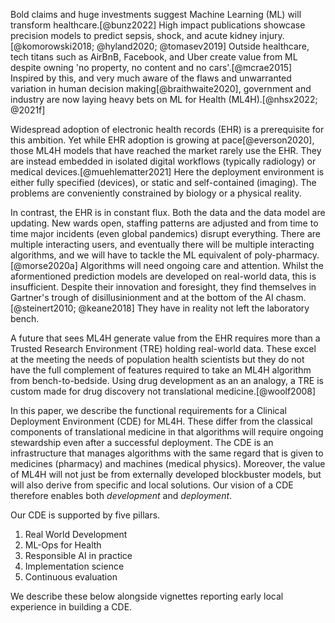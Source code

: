 Bold claims and huge investments suggest Machine Learning (ML) will transform healthcare.[@bunz2022] High impact publications showcase precision models to predict sepsis, shock, and acute kidney injury.[@komorowski2018; @hyland2020; @tomasev2019] Outside healthcare, tech titans such as AirBnB, Facebook, and Uber create value from ML despite owning 'no property, no content and no cars'.[@mcrae2015] Inspired by this, and very much aware of the flaws and unwarranted variation in human decision making[@braithwaite2020], government and industry are now laying heavy bets on ML for Health (ML4H).[@nhsx2022; @2021f]

Widespread adoption of electronic health records (EHR) is a prerequisite for this ambition. Yet while EHR adoption is growing at pace[@everson2020], those ML4H models that have reached the market rarely use the EHR. They are instead embedded in isolated digital workflows (typically radiology) or medical devices.[@muehlematter2021] Here the deployment environment is either fully specified (devices), or static and self-contained (imaging). The problems are conveniently constrained by biology or a physical reality.

In contrast, the EHR is in constant flux. Both the data and the data model are updating. New wards open, staffing patterns are adjusted and from time to time major incidents (even global pandemics) disrupt everything. There are multiple interacting users, and eventually there will be multiple interacting algorithms, and we will have to tackle the ML equivalent of poly-pharmacy.[@morse2020a] Algorithms will need ongoing care and attention. Whilst the aformentioned prediction models are developed on real-world data, this is insufficient. Despite their innovation and foresight, they find themselves in Gartner's trough of disillusinionment and at the bottom of the AI chasm.[@steinert2010; @keane2018] They have in reality not left the laboratory bench.

A future that sees ML4H generate value from the EHR requires more than a Trusted Research Environment (TRE) holding real-world data. These excel at the meeting the needs of population health scientists but they do not have the full complement of features required to take an ML4H algorithm from bench-to-bedside. Using drug development as an an analogy, a TRE is custom made for drug discovery not translational medicine.[@woolf2008] 

In this paper, we describe the functional requirements for a Clinical Deployment Environment (CDE) for ML4H. These differ from the classical components of translational medicine in that algorithms will require ongoing stewardship even after a successful deployment. The CDE is an infrastructure that manages algorithms with the same regard that is given to medicines (pharmacy) and machines (medical physics). Moreover, the value of ML4H will not just be from externally developed blockbuster models, but will also derive from specific and local solutions. Our vision of a CDE therefore enables both *development* and *deployment*.  

Our CDE is supported by five pillars. 

1. Real World Development
2. ML-Ops for Health
3. Responsible AI in practice
4. Implementation science
5. Continuous evaluation

We describe these below alongside vignettes reporting early local experience in building a CDE.